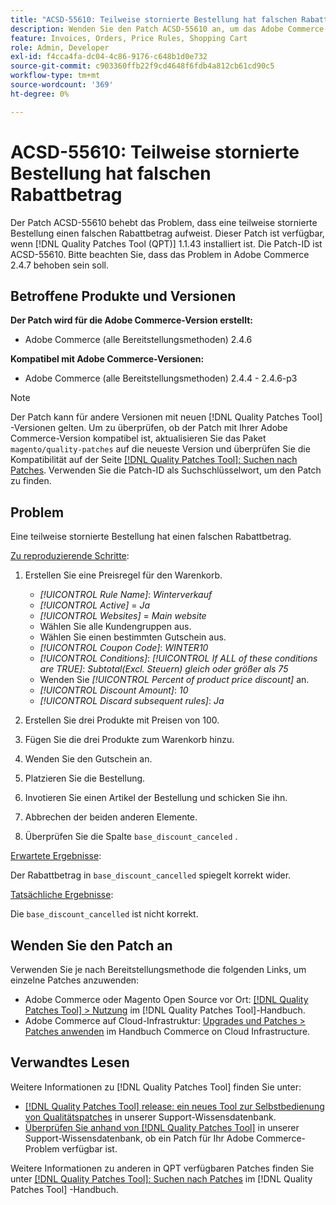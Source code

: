 ```yaml
---
title: "ACSD-55610: Teilweise stornierte Bestellung hat falschen Rabattbetrag"
description: Wenden Sie den Patch ACSD-55610 an, um das Adobe Commerce-Problem zu beheben, bei dem eine teilweise stornierte Bestellung einen falschen Rabattbetrag aufweist.
feature: Invoices, Orders, Price Rules, Shopping Cart
role: Admin, Developer
exl-id: f4cca4fa-dc04-4c86-9176-c648b1d0e732
source-git-commit: c903360ffb22f9cd4648f6fdb4a812cb61cd90c5
workflow-type: tm+mt
source-wordcount: '369'
ht-degree: 0%

---
```


# ACSD-55610: Teilweise stornierte Bestellung hat falschen Rabattbetrag

Der Patch ACSD-55610 behebt das Problem, dass eine teilweise stornierte Bestellung einen falschen Rabattbetrag aufweist. Dieser Patch ist verfügbar, wenn [!DNL Quality Patches Tool (QPT)] 1.1.43 installiert ist. Die Patch-ID ist ACSD-55610. Bitte beachten Sie, dass das Problem in Adobe Commerce 2.4.7 behoben sein soll.

## Betroffene Produkte und Versionen

**Der Patch wird für die Adobe Commerce-Version erstellt:**

* Adobe Commerce (alle Bereitstellungsmethoden) 2.4.6

**Kompatibel mit Adobe Commerce-Versionen:**

* Adobe Commerce (alle Bereitstellungsmethoden) 2.4.4 - 2.4.6-p3

>[!NOTE]
>
>Der Patch kann für andere Versionen mit neuen [!DNL Quality Patches Tool] -Versionen gelten. Um zu überprüfen, ob der Patch mit Ihrer Adobe Commerce-Version kompatibel ist, aktualisieren Sie das Paket `magento/quality-patches` auf die neueste Version und überprüfen Sie die Kompatibilität auf der Seite [[!DNL Quality Patches Tool]: Suchen nach Patches](https://experienceleague.adobe.com/tools/commerce-quality-patches/index.html). Verwenden Sie die Patch-ID als Suchschlüsselwort, um den Patch zu finden.

## Problem

Eine teilweise stornierte Bestellung hat einen falschen Rabattbetrag.

<u>Zu reproduzierende Schritte</u>:

1. Erstellen Sie eine Preisregel für den Warenkorb.

   * *[!UICONTROL Rule Name]*: *Winterverkauf*
   * *[!UICONTROL Active]* = *Ja*
   * *[!UICONTROL Websites]* = *Main website*
   * Wählen Sie alle Kundengruppen aus.
   * Wählen Sie einen bestimmten Gutschein aus.
   * *[!UICONTROL Coupon Code]*: *WINTER10*
   * *[!UICONTROL Conditions]*: *[!UICONTROL If ALL of these conditions are TRUE]*: *Subtotal(Excl. Steuern) gleich oder größer als 75*
   * Wenden Sie *[!UICONTROL Percent of product price discount]* an.
   * *[!UICONTROL Discount Amount]*: *10*
   * *[!UICONTROL Discard subsequent rules]*: *Ja*

1. Erstellen Sie drei Produkte mit Preisen von 100.
1. Fügen Sie die drei Produkte zum Warenkorb hinzu.
1. Wenden Sie den Gutschein an.
1. Platzieren Sie die Bestellung.
1. Invotieren Sie einen Artikel der Bestellung und schicken Sie ihn.
1. Abbrechen der beiden anderen Elemente.
1. Überprüfen Sie die Spalte `base_discount_canceled` .

<u>Erwartete Ergebnisse</u>:

Der Rabattbetrag in `base_discount_cancelled` spiegelt korrekt wider.

<u>Tatsächliche Ergebnisse</u>:

Die `base_discount_cancelled` ist nicht korrekt.

## Wenden Sie den Patch an

Verwenden Sie je nach Bereitstellungsmethode die folgenden Links, um einzelne Patches anzuwenden:

* Adobe Commerce oder Magento Open Source vor Ort: [[!DNL Quality Patches Tool] > Nutzung](https://experienceleague.adobe.com/docs/commerce-operations/tools/quality-patches-tool/usage.html) im [!DNL Quality Patches Tool]-Handbuch.
* Adobe Commerce auf Cloud-Infrastruktur: [Upgrades und Patches > Patches anwenden](https://experienceleague.adobe.com/docs/commerce-cloud-service/user-guide/develop/upgrade/apply-patches.html) im Handbuch Commerce on Cloud Infrastructure.

## Verwandtes Lesen

Weitere Informationen zu [!DNL Quality Patches Tool] finden Sie unter:

* [[!DNL Quality Patches Tool] release: ein neues Tool zur Selbstbedienung von Qualitätspatches](/help/announcements/adobe-commerce-announcements/magento-quality-patches-released-new-tool-to-self-serve-quality-patches.md) in unserer Support-Wissensdatenbank.
* [Überprüfen Sie anhand von  [!DNL Quality Patches Tool]](/help/support-tools/patches-available-in-qpt-tool/check-patch-for-magento-issue-with-magento-quality-patches.md) in unserer Support-Wissensdatenbank, ob ein Patch für Ihr Adobe Commerce-Problem verfügbar ist.

Weitere Informationen zu anderen in QPT verfügbaren Patches finden Sie unter [[!DNL Quality Patches Tool]: Suchen nach Patches](https://experienceleague.adobe.com/tools/commerce-quality-patches/index.html) im [!DNL Quality Patches Tool] -Handbuch.
